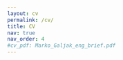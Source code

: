 ```yaml
---
layout: cv
permalink: /cv/
title: CV
nav: true
nav_order: 4
#cv_pdf: Marko_Galjak_eng_brief.pdf
---
```

